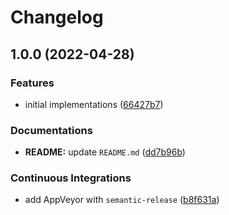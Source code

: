 # Changelog

## 1.0.0 (2022-04-28)


### Features

* initial implementations ([66427b7](https://github.com/extra2000/gvm-podman/commit/66427b722a920535fe6efa827077c943377d016b))


### Documentations

* **README:** update `README.md` ([dd7b96b](https://github.com/extra2000/gvm-podman/commit/dd7b96bc59676abc4a71fd339bcc7eabe4e8b4ff))


### Continuous Integrations

* add AppVeyor with `semantic-release` ([b8f631a](https://github.com/extra2000/gvm-podman/commit/b8f631ad5f8208cf460c7e0f87eb5dae6fefcf4c))
